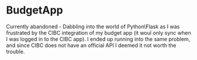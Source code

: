 # BudgetApp
Currently abandoned - 
Dabbling into the world of Python\Flask as I was frustrated by the CIBC integration of my budget app (it woul only sync when I was logged in to the CIBC app).
I ended up running into the same problem, and since CIBC does not have an official API I deemed it not worth the trouble.

